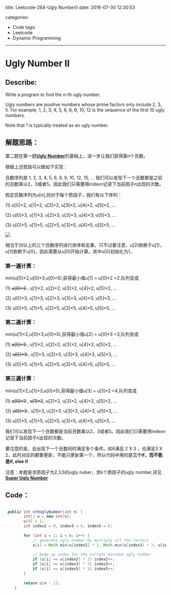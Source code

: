 title: Leetcode-264-Ugly NumberII
date: 2016-07-30 12:30:53

categories: 
- Code
tags:
- Leetcode
- Dynamic Programming

---


# Ugly Number II

## Describe:

Write a program to find the n-th ugly number.

Ugly numbers are positive numbers whose prime factors only include 2, 3, 5. For example, 1, 2, 3, 4, 5, 6, 8, 9, 10, 12 is the sequence of the first 10 ugly numbers.

Note that 1 is typically treated as an ugly number.


<!-- more --> 

## 解题思路：

第二题在第一题[**Ugly Number**](http://zyy1217.com/2016/07/30/leetcode263/)的基础上，进一步让我们获得第n个丑数。

根据上述思路可以做如下实现：

丑数序列是 1, 2, 3, 4, 5, 6, 8, 9, 10, 12, 15, …
我们可以发现下一个丑数都是之前的丑数乘以2，3或者5。因此我们只需要用indexn记录下当前因子n出现的次数。

假定丑数序列为u[n],则对于每个质因子，我们有以下序列：

(1) u[0]×2, u[1]×2,  u[2]×2,  u[3]×2,  u[4]×2,  u[5]×2, …

(2) u[0]×3, u[1]×3,  u[2]×3,  u[3]×3,  u[4]×3,  u[5]×3, …

(3) u[0]×5, u[1]×5,  u[2]×5,  u[3]×5,  u[4]×5,  u[5]×5, …


![](http://images.zyy1217.com/QQ20170328-0.jpg)


  相当于对以上的三个丑数序列进行排序和去重，只不过要注意，u[2]依赖于u[1]，u[1]依赖于u[0]，因此需要从u[0]开始计算。其中u[0]初始化为1，
 
### 第一遍计算：
 
 min(u[0]×2,u[0]×3,u[0]×5),获得最小值u[1] = u[0]*2 =2,队列变成
 
 
(1) <del> u[0]×2 </del>, u[1]×2,  u[2]×2,  u[3]×2,  u[4]×2,  u[5]×2, …

(2) u[0]×3, u[1]×3,  u[2]×3,  u[3]×3,  u[4]×3,  u[5]×3, …

(3) u[0]×5, u[1]×5,  u[2]×5,  u[3]×5,  u[4]×5,  u[5]×5, …

### 第二遍计算：
 
 min(u[1]×2,u[0]×3,u[0]×5),获得最小值u[2] = u[0]*3 =3,队列变成
 
  
(1) <del> u[0]×2 </del>, u[1]×2,  u[2]×2,  u[3]×2,  u[4]×2,  u[5]×2, …

(2) <del> u[0]×3 </del>, u[1]×3,  u[2]×3,  u[3]×3,  u[4]×3,  u[5]×3, …

(3) u[0]×5, u[1]×5,  u[2]×5,  u[3]×5,  u[4]×5,  u[5]×5, …


### 第三遍计算：
 
 min(u[1]×2,u[1]×3,u[0]×5),获得最小值u[3] = u[1]*2 =4,队列变成
 
  
(1) <del> u[0]×2 </del>, <del>u[1]×2</del>,  u[2]×2,  u[3]×2,  u[4]×2,  u[5]×2, …

(2) <del> u[0]×3 </del>, u[1]×3,  u[2]×3,  u[3]×3,  u[4]×3,  u[5]×3, …

(3) u[0]×5, u[1]×5,  u[2]×5,  u[3]×5,  u[4]×5,  u[5]×5, …


我们可以发现下一个丑数都是当前丑数乘以2，3或者5。因此我们只需要用indexn记录下当前因子n出现的次数。

要注意的是，会出现下一个丑数同时满足多个条件。如6满足 2 X 3 ，也满足3 X 2，此时对应的都要更新，不能只更新第一个，所以代码中用的是**三个if，而不能是if,  else if**



注意：本题是求质因子为2,3,5的ugly nuber，求k个质因子的ugly number,详见[**Super Ugly Number**](http://zyy1217.com/2016/07/30/leetcode313/)

## Code：
 

```java

 public int nthUglyNumber(int n) {
	    int[] u = new int[n];
	    u[0] = 1;
	    int index2 = 0, index3 = 0, index5 = 0;
	    
	    for (int i = 1; i < n; i++) {
	        // generate ugly number by multiply all the factors
	        u[i] = Math.min(u[index2] * 2, Math.min(u[index3] * 3, u[index5] * 5));
	        
	        // bump up index for the current minimum ugly number 
	        if (u[i] == u[index2] * 2) index2++;
	        if (u[i] == u[index3] * 3) index3++;
	        if (u[i] == u[index5] * 5) index5++;
	    }
	    
	    return u[n - 1];
	}
```
